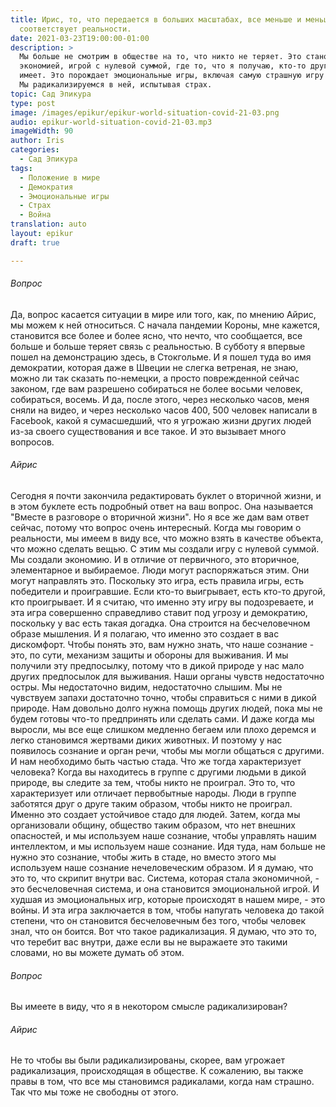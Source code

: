 ```yaml
---
title: Ирис, то, что передается в больших масштабах, все меньше и меньше
  соответствует реальности.
date: 2021-03-23T19:00:00-01:00
description: >
  Мы больше не смотрим в обществе на то, что никто не теряет. Это становится
  экономией, игрой с нулевой суммой, где то, что я получаю, кто-то другой не
  имеет. Это порождает эмоциональные игры, включая самую страшную игру - войну.
  Мы радикализируемся в ней, испытывая страх.
topic: Сад Эпикура
type: post
image: /images/epikur/epikur-world-situation-covid-21-03.png
audio: epikur-world-situation-covid-21-03.mp3
imageWidth: 90
author: Iris
categories:
  - Сад Эпикура
tags:
  - Положение в мире
  - Демократия
  - Эмоциональные игры
  - Страх
  - Война
translation: auto
layout: epikur
draft: true

---
```


###### Вопрос
Да, вопрос касается ситуации в мире или того, как, по мнению Айрис, мы можем к ней относиться.
С начала пандемии Короны, мне кажется, становится все более и более ясно, что нечто, что сообщается,
все больше и больше теряет связь с реальностью.
В субботу я впервые пошел на демонстрацию здесь, в Стокгольме.
И я пошел туда во имя демократии, которая даже в Швеции не слегка ветреная, не знаю, можно ли так сказать по-немецки,
а просто поврежденной сейчас законом, где вам разрешено собираться не более восьми человек, собираться, восемь.
И да, после этого, через несколько часов, меня сняли на видео, и через несколько часов 400, 500 человек написали в Facebook, какой я сумасшедший,
что я угрожаю жизни других людей из-за своего существования и все такое. И это вызывает много вопросов.

###### Айрис
Сегодня я почти закончила редактировать буклет о вторичной жизни, и в этом буклете есть подробный ответ на ваш вопрос.
Она называется "Вместе в разговоре о вторичной жизни".
Но я все же дам вам ответ сейчас, потому что вопрос очень интересный.
Когда мы говорим о реальности, мы имеем в виду все, что можно взять в качестве объекта, что можно сделать вещью.
С этим мы создали игру с нулевой суммой.
Мы создали экономию.
И в отличие от первичного, это вторичное, элементарное и выбираемое.
Люди могут распоряжаться этим.
Они могут направлять это.
Поскольку это игра, есть правила игры, есть победители и проигравшие.
Если кто-то выигрывает, есть кто-то другой, кто проигрывает.
И я считаю, что именно эту игру вы подозреваете, и эта игра совершенно справедливо ставит под угрозу и демократию, поскольку у вас есть такая догадка.
Она строится на бесчеловечном образе мышления.
И я полагаю, что именно это создает в вас дискомфорт.
Чтобы понять это, вам нужно знать, что наше сознание - это, по сути, механизм защиты и обороны для выживания.
И мы получили эту предпосылку, потому что в дикой природе у нас мало других предпосылок для выживания.
Наши органы чувств недостаточно остры. Мы недостаточно видим, недостаточно слышим.
Мы не чувствуем запахи достаточно точно, чтобы справиться с ними в дикой природе.
Нам довольно долго нужна помощь других людей, пока мы не будем готовы что-то предпринять или сделать сами.
И даже когда мы выросли, мы все еще слишком медленно бегаем или плохо деремся и легко становимся жертвами диких животных.
И поэтому у нас появилось сознание и орган речи, чтобы мы могли общаться с другими.
И нам необходимо быть частью стада.
Что же тогда характеризует человека?
Когда вы находитесь в группе с другими людьми в дикой природе, вы следите за тем, чтобы никто не проиграл.
Это то, что характеризует или отличает первобытные народы.
Люди в группе заботятся друг о друге таким образом, чтобы никто не проиграл.
Именно это создает устойчивое стадо для людей.
Затем, когда мы организовали общину, общество таким образом, что нет внешних опасностей, и мы используем наше сознание, чтобы управлять нашим интеллектом, и мы используем наше сознание.
Идя туда, нам больше не нужно это сознание, чтобы жить в стаде, но вместо этого мы используем наше сознание нечеловеческим образом.
И я думаю, что это то, что скрипит внутри вас.
Система, которая стала экономичной, - это бесчеловечная система, и она становится эмоциональной игрой.
И худшая из эмоциональных игр, которые происходят в нашем мире, - это войны.
И эта игра заключается в том, чтобы напугать человека до такой степени, что он становится бесчеловечным без того, чтобы человек знал, что он боится.
Вот что такое радикализация.
Я думаю, что это то, что теребит вас внутри, даже если вы не выражаете это такими словами, но вы можете думать об этом.

###### Вопрос
Вы имеете в виду, что я в некотором смысле радикализирован?

###### Айрис
Не то чтобы вы были радикализированы, скорее, вам угрожает радикализация, происходящая в обществе.
К сожалению, вы также правы в том, что все мы становимся радикалами, когда нам страшно.
Так что мы тоже не свободны от этого.
